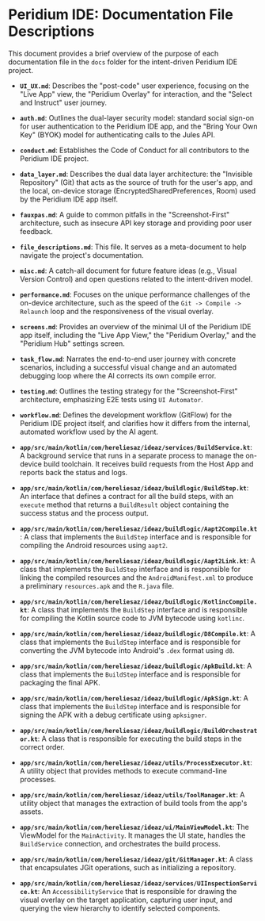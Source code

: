 # Peridium IDE: Documentation File Descriptions

This document provides a brief overview of the purpose of each documentation file in the `docs` folder for the intent-driven Peridium IDE project.

-   **`UI_UX.md`**: Describes the "post-code" user experience, focusing on the "Live App" view, the "Peridium Overlay" for interaction, and the "Select and Instruct" user journey.

-   **`auth.md`**: Outlines the dual-layer security model: standard social sign-on for user authentication to the Peridium IDE app, and the "Bring Your Own Key" (BYOK) model for authenticating calls to the Jules API.

-   **`conduct.md`**: Establishes the Code of Conduct for all contributors to the Peridium IDE project.

-   **`data_layer.md`**: Describes the dual data layer architecture: the "Invisible Repository" (Git) that acts as the source of truth for the user's app, and the local, on-device storage (EncryptedSharedPreferences, Room) used by the Peridium IDE app itself.

-   **`fauxpas.md`**: A guide to common pitfalls in the "Screenshot-First" architecture, such as insecure API key storage and providing poor user feedback.

-   **`file_descriptions.md`**: This file. It serves as a meta-document to help navigate the project's documentation.

-   **`misc.md`**: A catch-all document for future feature ideas (e.g., Visual Version Control) and open questions related to the intent-driven model.

-   **`performance.md`**: Focuses on the unique performance challenges of the on-device architecture, such as the speed of the `Git -> Compile -> Relaunch` loop and the responsiveness of the visual overlay.

-   **`screens.md`**: Provides an overview of the minimal UI of the Peridium IDE app itself, including the "Live App View," the "Peridium Overlay," and the "Peridium Hub" settings screen.

-   **`task_flow.md`**: Narrates the end-to-end user journey with concrete scenarios, including a successful visual change and an automated debugging loop where the AI corrects its own compile error.

-   **`testing.md`**: Outlines the testing strategy for the "Screenshot-First" architecture, emphasizing E2E tests using `UI Automator`.

-   **`workflow.md`**: Defines the development workflow (GitFlow) for the Peridium IDE project itself, and clarifies how it differs from the internal, automated workflow used by the AI agent.

- **`app/src/main/kotlin/com/hereliesaz/ideaz/services/BuildService.kt`**: A background service that runs in a separate process to manage the on-device build toolchain. It receives build requests from the Host App and reports back the status and logs.

- **`app/src/main/kotlin/com/hereliesaz/ideaz/buildlogic/BuildStep.kt`**: An interface that defines a contract for all the build steps, with an `execute` method that returns a `BuildResult` object containing the success status and the process output.

- **`app/src/main/kotlin/com/hereliesaz/ideaz/buildlogic/Aapt2Compile.kt`**: A class that implements the `BuildStep` interface and is responsible for compiling the Android resources using `aapt2`.

- **`app/src/main/kotlin/com/hereliesaz/ideaz/buildlogic/Aapt2Link.kt`**: A class that implements the `BuildStep` interface and is responsible for linking the compiled resources and the `AndroidManifest.xml` to produce a preliminary `resources.apk` and the `R.java` file.

- **`app/src/main/kotlin/com/hereliesaz/ideaz/buildlogic/KotlincCompile.kt`**: A class that implements the `BuildStep` interface and is responsible for compiling the Kotlin source code to JVM bytecode using `kotlinc`.

- **`app/src/main/kotlin/com/hereliesaz/ideaz/buildlogic/D8Compile.kt`**: A class that implements the `BuildStep` interface and is responsible for converting the JVM bytecode into Android's `.dex` format using `d8`.

- **`app/src/main/kotlin/com/hereliesaz/ideaz/buildlogic/ApkBuild.kt`**: A class that implements the `BuildStep` interface and is responsible for packaging the final APK.

- **`app/src/main/kotlin/com/hereliesaz/ideaz/buildlogic/ApkSign.kt`**: A class that implements the `BuildStep` interface and is responsible for signing the APK with a debug certificate using `apksigner`.

- **`app/src/main/kotlin/com/hereliesaz/ideaz/buildlogic/BuildOrchestrator.kt`**: A class that is responsible for executing the build steps in the correct order.

- **`app/src/main/kotlin/com/hereliesaz/ideaz/utils/ProcessExecutor.kt`**: A utility object that provides methods to execute command-line processes.

- **`app/src/main/kotlin/com/hereliesaz/ideaz/utils/ToolManager.kt`**: A utility object that manages the extraction of build tools from the app's assets.

- **`app/src/main/kotlin/com/hereliesaz/ideaz/ui/MainViewModel.kt`**: The ViewModel for the `MainActivity`. It manages the UI state, handles the `BuildService` connection, and orchestrates the build process.

- **`app/src/main/kotlin/com/hereliesaz/ideaz/git/GitManager.kt`**: A class that encapsulates JGit operations, such as initializing a repository.

- **`app/src/main/kotlin/com/hereliesaz/ideaz/services/UIInspectionService.kt`**: An `AccessibilityService` that is responsible for drawing the visual overlay on the target application, capturing user input, and querying the view hierarchy to identify selected components.
